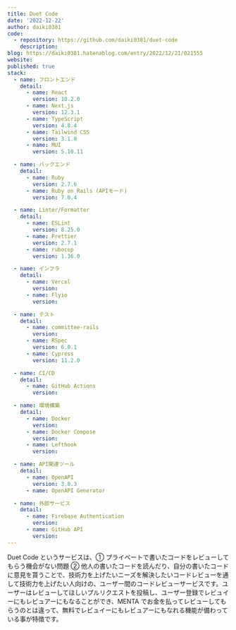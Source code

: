 ```yaml
---
title: Duet Code
date: '2022-12-22'
author: daiki0381
code:
  - repository: https://github.com/daiki0381/duet-code
    description:
blog: https://daiki0381.hatenablog.com/entry/2022/12/21/021555
website:
published: true
stack:
  - name: フロントエンド
    detail:
      - name: React
        version: 18.2.0
      - name: Next.js
        version: 12.3.1
      - name: TypeScript
        version: 4.8.4
      - name: Tailwind CSS
        version: 3.1.8
      - name: MUI
        version: 5.10.11

  - name: バックエンド
    detail:
      - name: Ruby
        version: 2.7.6
      - name: Ruby on Rails (APIモード)
        version: 7.0.4

  - name: Linter/Formatter
    detail:
      - name: ESLint
        version: 8.25.0
      - name: Prettier
        version: 2.7.1
      - name: rubocop
        version: 1.36.0

  - name: インフラ
    detail:
      - name: Vercel
        version:
      - name: Flyio
        version:

  - name: テスト
    detail:
      - name: committee-rails
        version:
      - name: RSpec
        version: 6.0.1
      - name: Cypress
        version: 11.2.0

  - name: CI/CD
    detail:
      - name: GitHub Actions
        version:

  - name: 環境構築
    detail:
      - name: Docker
        version:
      - name: Docker Compose
        version:
      - name: Lefthook
        version:

  - name: API関連ツール
    detail:
      - name: OpenAPI
        version: 3.0.3
      - name: OpenAPI Generator

  - name: 外部サービス
    detail:
      - name: Firebase Authentication
        version:
      - name: GitHub API
        version:
---
```


Duet Code というサービスは、① プライベートで書いたコードをレビューしてもらう機会がない問題 ② 他人の書いたコードを読んだり、自分の書いたコードに意見を貰うことで、技術力を上げたいニーズを解決したいコードレビューを通して技術力を上げたい人向けの、ユーザー間のコードレビューサービスです。ユーザーはレビューしてほしいプルリクエストを投稿し、ユーザー登録でレビュイーにもレビュアーにもなることができ、MENTA でお金を払ってレビューしてもらうのとは違って、無料でレビュイーにもレビュアーにもなれる機能が備わっている事が特徴です。
